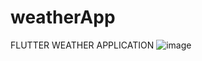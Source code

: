 # weatherApp
FLUTTER WEATHER APPLICATION
![image](https://github.com/user-attachments/assets/07e7f7ed-cae3-4e44-9507-220fd8f41a24)
